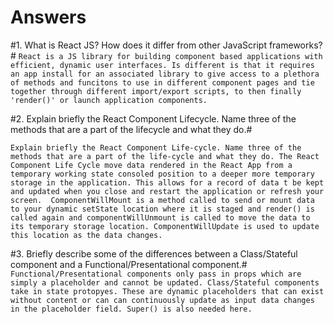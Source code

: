 # Answers

#1. What is React JS? How does it differ from other JavaScript frameworks?#
`React is a JS library for building component based applications with efficient, dynamic user interfaces. Is different is that it requires an app install for an associated library to give access to a plethora of methods and funcitons to use in different component pages and tie together through different import/export scripts, to then finally 'render()' or launch application components.`

#2. Explain briefly the React Component Lifecycle. Name three of the methods that are a part of the lifecycle and what they do.#

`Explain briefly the React Component Life-cycle. Name three of the methods that are a part of the life-cycle and what they do. The React Component Life Cycle move data rendered in the React App from a temporary working state consoled position to a deeper more temporary storage in the application. This allows for a record of data t be kept and updated when you close and restart the application or refresh your screen.  ComponentWillMount is a method called to send or mount data to your dynamic setState location where it is staged and render() is called again and componentWillUnmount is called to move the data to its temporary storage location. ComponentWillUpdate is used to update this location as the data changes.`  

#3. Briefly describe some of the differences between a Class/Stateful component and a Functional/Presentational component.#
`Functional/Presentational components only pass in props which are simply a placeholder and cannot be updated. Class/Stateful components take in state protopyes. These are dynamic placeholders that can exist without content or can can continuously update as input data changes in the placeholder field. Super() is also needed here. `
